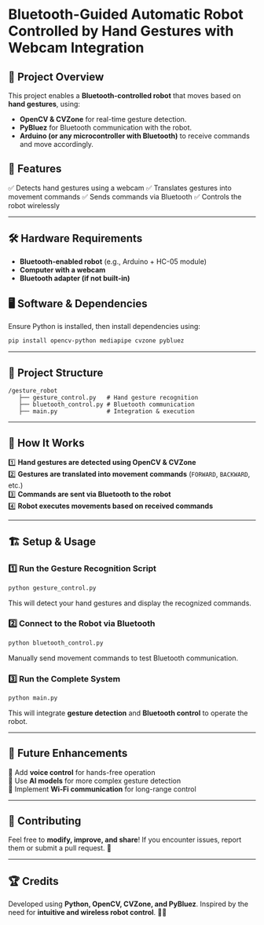 # Bluetooth-Guided Automatic Robot Controlled by Hand Gestures with Webcam Integration

## 📌 Project Overview
This project enables a **Bluetooth-controlled robot** that moves based on **hand gestures**, using:
- **OpenCV & CVZone** for real-time gesture detection.
- **PyBluez** for Bluetooth communication with the robot.
- **Arduino (or any microcontroller with Bluetooth)** to receive commands and move accordingly.

## 🚀 Features
✅ Detects hand gestures using a webcam
✅ Translates gestures into movement commands
✅ Sends commands via Bluetooth
✅ Controls the robot wirelessly

---

## 🛠️ Hardware Requirements
- **Bluetooth-enabled robot** (e.g., Arduino + HC-05 module)
- **Computer with a webcam**
- **Bluetooth adapter (if not built-in)**

## 🖥️ Software & Dependencies
Ensure Python is installed, then install dependencies using:
```sh
pip install opencv-python mediapipe cvzone pybluez
```

---

## 📂 Project Structure
```
/gesture_robot
   ├── gesture_control.py   # Hand gesture recognition
   ├── bluetooth_control.py # Bluetooth communication
   ├── main.py              # Integration & execution
```

---

## 📜 How It Works
1️⃣ **Hand gestures are detected using OpenCV & CVZone**  
2️⃣ **Gestures are translated into movement commands** (`FORWARD`, `BACKWARD`, etc.)  
3️⃣ **Commands are sent via Bluetooth to the robot**  
4️⃣ **Robot executes movements based on received commands**  

---

## 🏗️ Setup & Usage
### 1️⃣ Run the Gesture Recognition Script
```sh
python gesture_control.py
```
This will detect your hand gestures and display the recognized commands.

### 2️⃣ Connect to the Robot via Bluetooth
```sh
python bluetooth_control.py
```
Manually send movement commands to test Bluetooth communication.

### 3️⃣ Run the Complete System
```sh
python main.py
```
This will integrate **gesture detection** and **Bluetooth control** to operate the robot.

---

## 🎯 Future Enhancements
🔹 Add **voice control** for hands-free operation  
🔹 Use **AI models** for more complex gesture detection  
🔹 Implement **Wi-Fi communication** for long-range control  

---

## 🤝 Contributing
Feel free to **modify, improve, and share**! If you encounter issues, report them or submit a pull request. 🚀

---

## 🏆 Credits
Developed using **Python, OpenCV, CVZone, and PyBluez**. Inspired by the need for **intuitive and wireless robot control**. 🤖✨
